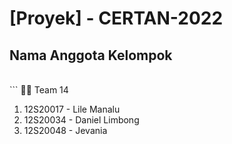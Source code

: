 # [Proyek] - CERTAN-2022

## Nama Anggota Kelompok
<br>
 ```
 🧞‍♂️ Team 14
 
 1. 12S20017 - Lile Manalu
 2. 12S20034 - Daniel Limbong
 3. 12S20048 - Jevania
 
 ```

